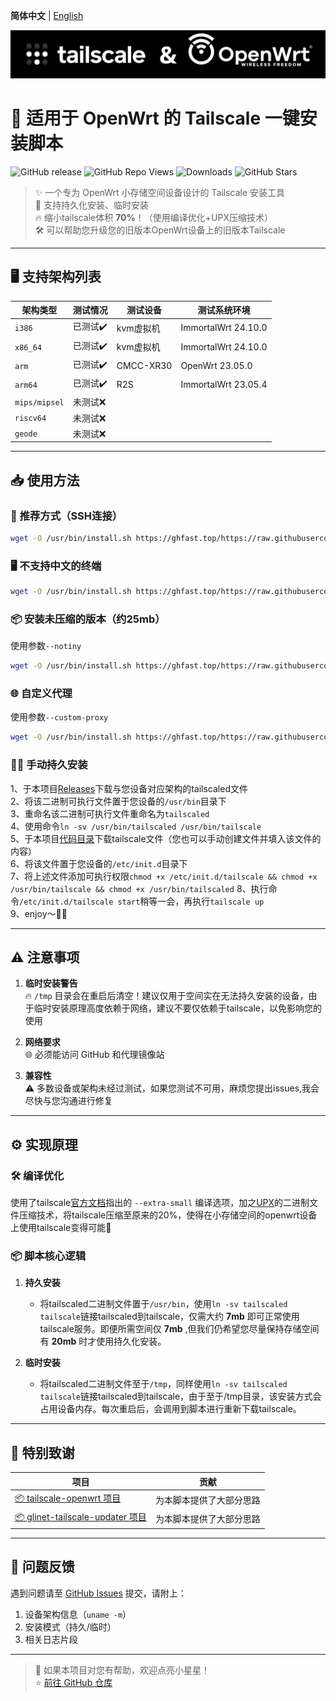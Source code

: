 **简体中文** | [English](README_en.md)  

![Tailscale & OpenWrt](./banner.png)  
# 📖 适用于 OpenWrt 的 Tailscale 一键安装脚本

![GitHub release](https://img.shields.io/github/v/release/GuNanOvO/openwrt-tailscale?style=flat-square)
![GitHub Repo Views](https://img.shields.io/github/search/GuNanOvO/openwrt-tailscale/git?label=Views&query=is%3Apublic&color=blue)
![Downloads](https://img.shields.io/github/downloads/GuNanOvO/openwrt-tailscale/total?style=flat-square)
![GitHub Stars](https://img.shields.io/github/stars/GuNanOvO/openwrt-tailscale?label=Stars&color=yellow)

> ✨ 一个专为 OpenWrt 小存储空间设备设计的 Tailscale 安装工具  
> 🚀 支持持久化安装、临时安装  
> 🔥 缩小tailscale体积 **70%**！（使用编译优化+UPX压缩技术）  
> 🛠️ 可以帮助您升级您的旧版本OpenWrt设备上的旧版本Tailscale

---

## 🖥️ 支持架构列表

| 架构类型        | 测试情况      | 测试设备 | 测试系统环境 |
|-----------------|---------------|----------|--------------|
| `i386`          | 已测试✔️     | kvm虚拟机 | ImmortalWrt 24.10.0 |
| `x86_64`        | 已测试✔️     | kvm虚拟机 | ImmortalWrt 24.10.0 |
| `arm`           | 已测试✔️     | CMCC-XR30 | OpenWrt 23.05.0     |
| `arm64`         | 已测试✔️     | R2S       | ImmortalWrt 23.05.4 |
| `mips/mipsel`   | 未测试❌     |           |                     |
| `riscv64`       | 未测试❌     |           |                     |
| `geode`         | 未测试❌     |           |                     |


---

## 📥 使用方法

### 🔌 推荐方式（SSH连接）

```bash
wget -O /usr/bin/install.sh https://ghfast.top/https://raw.githubusercontent.com/GuNanOvO/openwrt-tailscale/main/install.sh && chmod +x /usr/bin/install.sh && /usr/bin/install.sh
```

### 🖥️ 不支持中文的终端
```bash
wget -O /usr/bin/install.sh https://ghfast.top/https://raw.githubusercontent.com/GuNanOvO/openwrt-tailscale/main/install_en_cnproxy.sh && chmod +x /usr/bin/install.sh && /usr/bin/install.sh
```

### 📦 安装未压缩的版本（约25mb）
使用参数`--notiny`
```bash
wget -O /usr/bin/install.sh https://ghfast.top/https://raw.githubusercontent.com/GuNanOvO/openwrt-tailscale/main/install.sh && chmod +x /usr/bin/install.sh && /usr/bin/install.sh --notiny
```

### 🌐 自定义代理
使用参数`--custom-proxy`
```bash
wget -O /usr/bin/install.sh https://ghfast.top/https://raw.githubusercontent.com/GuNanOvO/openwrt-tailscale/main/install.sh && chmod +x /usr/bin/install.sh && /usr/bin/install.sh --custom-proxy
```

### 👋🏻 手动持久安装  
1、于本项目[Releases](https://github.com/GuNanOvO/openwrt-tailscale/releases)下载与您设备对应架构的tailscaled文件  
2、将该二进制可执行文件置于您设备的`/usr/bin`目录下  
3、重命名该二进制可执行文件重命名为`tailscaled`  
4、使用命令`ln -sv /usr/bin/tailscaled /usr/bin/tailscale`  
5、于本项目[代码目录](https://github.com/GuNanOvO/openwrt-tailscale/tree/main/etc/init.d)下载tailscale文件（您也可以手动创建文件并填入该文件的内容）  
6、将该文件置于您设备的`/etc/init.d`目录下  
7、将上述文件添加可执行权限`chmod +x /etc/init.d/tailscale && chmod +x /usr/bin/tailscale && chmod +x /usr/bin/tailscaled`
8、执行命令`/etc/init.d/tailscale start`稍等一会，再执行`tailscale up`  
9、enjoy～🫰🏻

---

## ⚠️ 注意事项

1. **临时安装警告**  
   🔥 `/tmp` 目录会在重启后清空！建议仅用于空间实在无法持久安装的设备，由于临时安装原理高度依赖于网络，建议不要仅依赖于tailscale，以免影响您的使用

2. **网络要求**  
   🌐 必须能访问 GitHub 和代理镜像站

3. **兼容性**  
   ⚠️ 多数设备或架构未经过测试，如果您测试不可用，麻烦您提出issues,我会尽快与您沟通进行修复


---

## ⚙️ 实现原理

### 🛠️ 编译优化

使用了tailscale[官方文档](https://tailscale.com/kb/1207/small-tailscale)指出的 `--extra-small` 编译选项，加之[UPX](https://upx.github.io/)的二进制文件压缩技术，将tailscale压缩至原来的20%，使得在小存储空间的openwrt设备上使用tailscale变得可能🎉

### 📦 脚本核心逻辑
1. **持久安装**  
   - 将tailscaled二进制文件置于`/usr/bin`，使用`ln -sv tailscaled tailscale`链接tailscaled到tailscale，仅需大约 **7mb** 即可正常使用tailscale服务。即便所需空间仅 **7mb** ,但我们仍希望您尽量保持存储空间有 **20mb** 时才使用持久化安装。

2. **临时安装**  
   - 将tailscaled二进制文件至于`/tmp`，同样使用`ln -sv tailscaled tailscale`链接tailscaled到tailscale，由于至于/tmp目录，该安装方式会占用设备内存。每次重启后，会调用到脚本进行重新下载tailscale。

---

## 🙏 特别致谢

| 项目 | 贡献 |
|------|------|
| [📦 tailscale-openwrt 项目](https://github.com/CH3NGYZ/tailscale-openwrt) | 为本脚本提供了大部分思路 |
| [📦 glinet-tailscale-updater 项目](https://github.com/Admonstrator/glinet-tailscale-updater) | 为本脚本提供了大部分思路 |

---

## 🐛 问题反馈

遇到问题请至 [GitHub Issues](https://github.com/GuNanOvO/openwrt-tailscale/issues) 提交，请附上：
1. 设备架构信息（`uname -m`）
2. 安装模式（持久/临时）
3. 相关日志片段

---

> 💖 如果本项目对您有帮助，欢迎点亮小星星！  
> ⭐ [前往 GitHub 仓库](https://github.com/GuNanOvO/openwrt-tailscale)